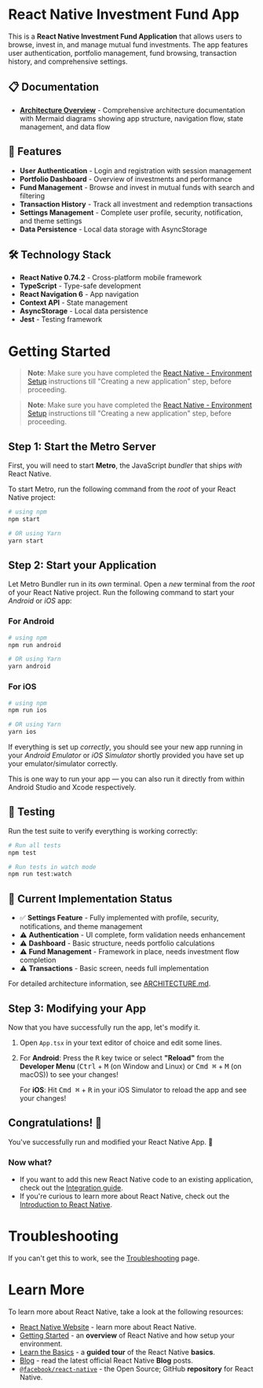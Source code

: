 # React Native Investment Fund App

This is a **React Native Investment Fund Application** that allows users to browse, invest in, and manage mutual fund investments. The app features user authentication, portfolio management, fund browsing, transaction history, and comprehensive settings.

## 📋 Documentation

- **[Architecture Overview](./ARCHITECTURE.md)** - Comprehensive architecture documentation with Mermaid diagrams showing app structure, navigation flow, state management, and data flow

## 🚀 Features

- **User Authentication** - Login and registration with session management
- **Portfolio Dashboard** - Overview of investments and performance
- **Fund Management** - Browse and invest in mutual funds with search and filtering
- **Transaction History** - Track all investment and redemption transactions
- **Settings Management** - Complete user profile, security, notification, and theme settings
- **Data Persistence** - Local data storage with AsyncStorage

## 🛠 Technology Stack

- **React Native 0.74.2** - Cross-platform mobile framework
- **TypeScript** - Type-safe development
- **React Navigation 6** - App navigation
- **Context API** - State management
- **AsyncStorage** - Local data persistence
- **Jest** - Testing framework

# Getting Started

>**Note**: Make sure you have completed the [React Native - Environment Setup](https://reactnative.dev/docs/environment-setup) instructions till "Creating a new application" step, before proceeding.

>**Note**: Make sure you have completed the [React Native - Environment Setup](https://reactnative.dev/docs/environment-setup) instructions till "Creating a new application" step, before proceeding.

## Step 1: Start the Metro Server

First, you will need to start **Metro**, the JavaScript _bundler_ that ships _with_ React Native.

To start Metro, run the following command from the _root_ of your React Native project:

```bash
# using npm
npm start

# OR using Yarn
yarn start
```

## Step 2: Start your Application

Let Metro Bundler run in its _own_ terminal. Open a _new_ terminal from the _root_ of your React Native project. Run the following command to start your _Android_ or _iOS_ app:

### For Android

```bash
# using npm
npm run android

# OR using Yarn
yarn android
```

### For iOS

```bash
# using npm
npm run ios

# OR using Yarn
yarn ios
```

If everything is set up _correctly_, you should see your new app running in your _Android Emulator_ or _iOS Simulator_ shortly provided you have set up your emulator/simulator correctly.

This is one way to run your app — you can also run it directly from within Android Studio and Xcode respectively.

## 🧪 Testing

Run the test suite to verify everything is working correctly:

```bash
# Run all tests
npm test

# Run tests in watch mode
npm run test:watch
```

## 📱 Current Implementation Status

- ✅ **Settings Feature** - Fully implemented with profile, security, notifications, and theme management
- ⚠️ **Authentication** - UI complete, form validation needs enhancement
- ⚠️ **Dashboard** - Basic structure, needs portfolio calculations
- ⚠️ **Fund Management** - Framework in place, needs investment flow completion
- ⚠️ **Transactions** - Basic screen, needs full implementation

For detailed architecture information, see [ARCHITECTURE.md](./ARCHITECTURE.md).

## Step 3: Modifying your App

Now that you have successfully run the app, let's modify it.

1. Open `App.tsx` in your text editor of choice and edit some lines.
2. For **Android**: Press the <kbd>R</kbd> key twice or select **"Reload"** from the **Developer Menu** (<kbd>Ctrl</kbd> + <kbd>M</kbd> (on Window and Linux) or <kbd>Cmd ⌘</kbd> + <kbd>M</kbd> (on macOS)) to see your changes!

   For **iOS**: Hit <kbd>Cmd ⌘</kbd> + <kbd>R</kbd> in your iOS Simulator to reload the app and see your changes!

## Congratulations! :tada:

You've successfully run and modified your React Native App. :partying_face:

### Now what?

- If you want to add this new React Native code to an existing application, check out the [Integration guide](https://reactnative.dev/docs/integration-with-existing-apps).
- If you're curious to learn more about React Native, check out the [Introduction to React Native](https://reactnative.dev/docs/getting-started).

# Troubleshooting

If you can't get this to work, see the [Troubleshooting](https://reactnative.dev/docs/troubleshooting) page.

# Learn More

To learn more about React Native, take a look at the following resources:

- [React Native Website](https://reactnative.dev) - learn more about React Native.
- [Getting Started](https://reactnative.dev/docs/environment-setup) - an **overview** of React Native and how setup your environment.
- [Learn the Basics](https://reactnative.dev/docs/getting-started) - a **guided tour** of the React Native **basics**.
- [Blog](https://reactnative.dev/blog) - read the latest official React Native **Blog** posts.
- [`@facebook/react-native`](https://github.com/facebook/react-native) - the Open Source; GitHub **repository** for React Native.
